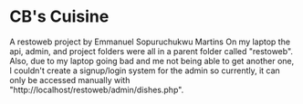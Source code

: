 # CB's Cuisine
 A restoweb project by Emmanuel Sopuruchukwu Martins 
On my laptop the api, admin, and project folders were all in a parent folder called "restoweb". Also, due to my laptop going bad and me not being able to get another one, I couldn't create a signup/login system for the admin so currently, it can only be accessed manually with "http://localhost/restoweb/admin/dishes.php".